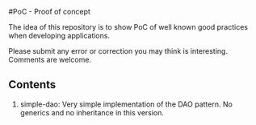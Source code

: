 #PoC - Proof of concept

The idea of this repository is to show PoC of well known good practices when developing applications.

Please submit any error or correction you may think is interesting. Comments are welcome.

## Contents

1. simple-dao: Very simple implementation of the DAO pattern. No generics and no inheritance in this version. 

